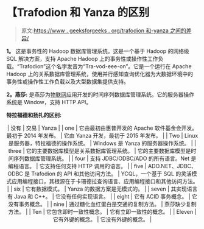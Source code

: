 # 【Trafodion 和 Yanza 的区别

> 原文:[https://www . geeksforgeeks . org/trafodion 和-yanza 之间的差异/](https://www.geeksforgeeks.org/difference-between-trafodion-and-yanza/)

**1。**
这是事务性的 Hadoop 数据库管理系统。这是一个基于 Hadoop 的网络级 SQL 解决方案，支持 Apache Hadoop 上的事务性或操作性工作负载。“Trafodion”这个名字发音为“Tra-vod-eee-on”。它是一个运行在 Apache Hadoop 上的关系数据库管理系统，使用并行感知查询优化器为大数据环境中的事务性或操作性工作负载以及大型数据集提供支持。

**2。燕莎:**
是燕莎为[物联网](https://www.geeksforgeeks.org/introduction-to-internet-of-things-iot-set-1/)应用开发的时间序列数据库管理系统。它的服务器操作系统是 Window，支持 HTTP API。

**特拉福德和扬扎的区别:**

<center>

| 没有 | 交易 | Yanza |
| one | 它由最初由惠普开发的 Apache 软件基金会开发。最初于 2014 年发布。 | 它由 Yanza 开发，最初于 2015 年发布。 |
| Two | Linux 是服务器，特拉福德的操作系统。 | Windows 是 Yanza 的服务器操作系统。 |
| three | 它的主要数据库模型是关系数据库管理系统。 | 它的主要数据库模型是时间序列数据库管理系统。 |
| four | 支持 JDBC/ODBC/ADO 的所有语言。Net 是编程语言。 | 它支持任何支持 HTTP 调用的语言。 |
| five | ADO.NET、JDBC、ODBC 是 Trafodion 的 API 和其他访问方法。 | YCQL，一个基于 SQL 的灵活模式应用编程接口，其根源在于卡珊德拉查询语言、应用编程接口和其他访问方法。 |
| six | 它有数据模式。 | Yanza 的数据方案是无模式的。 |
| seven | 其实现语言有 Java 和 C++。 | 它没有任何实现语言。 |
| eight | 它有 ACID 事务概念。 | 它没有事务概念。 |
| nine | 通过糖化血红蛋白是交通的复制方法。 | 燕莎缺少复制方法。 |
| Ten | 它包含即时一致性概念。 | 它有立即一致性的概念。 |
| Eleven | 它有外键的概念。 | 它没有外键的概念。 |

</center>
